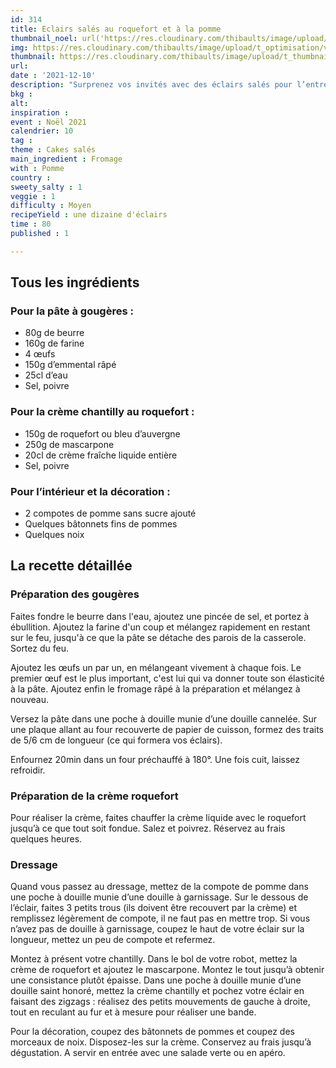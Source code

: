 ```yaml
---
id: 314
title: Eclairs salés au roquefort et à la pomme
thumbnail_noel: url('https://res.cloudinary.com/thibaults/image/upload/t_carre/v1639155062/Recipes/20211210_eclairs_roquefort_pomme.jpg')
img: https://res.cloudinary.com/thibaults/image/upload/t_optimisation/v1639155062/Recipes/20211210_eclairs_roquefort_pomme.jpg
thumbnail: https://res.cloudinary.com/thibaults/image/upload/t_thumbnail_josie/v1639155062/Recipes/20211210_eclairs_roquefort_pomme.jpg
url: 
date : '2021-12-10'
description: "Surprenez vos invités avec des éclairs salés pour l’entrée ou l’apéro !"
bkg : 
alt: 
inspiration : 
event : Noël 2021
calendrier: 10
tag : 
theme : Cakes salés
main_ingredient : Fromage
with : Pomme
country : 
sweety_salty : 1
veggie : 1
difficulty : Moyen
recipeYield : une dizaine d'éclairs
time : 80
published : 1

---
```


## Tous les ingrédients
### Pour la pâte à gougères :
 - 80g de beurre 
 - 160g de farine 
 - 4 œufs 
 - 150g d’emmental râpé 
 - 25cl d’eau 
 - Sel, poivre

### Pour la crème chantilly au roquefort :
 - 150g de roquefort ou bleu d’auvergne
 - 250g de mascarpone 
 - 20cl de crème fraîche liquide entière 
 - Sel, poivre 

### Pour l’intérieur et la décoration : 
 - 2 compotes de pomme sans sucre ajouté
 - Quelques bâtonnets fins de pommes
 - Quelques noix


## La recette détaillée
### Préparation des gougères
Faites fondre le beurre dans l'eau, ajoutez une pincée de sel, et portez à ébullition. Ajoutez la farine d'un coup et mélangez rapidement en restant sur le feu, jusqu'à ce que la pâte se détache des parois de la casserole. Sortez du feu.

Ajoutez les œufs un par un, en mélangeant vivement à chaque fois. Le premier œuf est le plus important, c'est lui qui va donner toute son élasticité à la pâte. Ajoutez enfin le fromage râpé à la préparation et mélangez à nouveau.

Versez la pâte dans une poche à douille munie d’une douille cannelée. Sur une plaque allant au four recouverte de papier de cuisson, formez des traits de 5/6 cm de longueur (ce qui formera vos éclairs). 

Enfournez 20min dans un four préchauffé à 180°. Une fois cuit, laissez refroidir.

### Préparation de la crème roquefort
Pour réaliser la crème, faites chauffer la crème liquide avec le roquefort jusqu’à ce que tout soit fondue. Salez et poivrez. Réservez au frais quelques heures. 

### Dressage
Quand vous passez au dressage, mettez de la compote de pomme dans une poche à douille munie d’une douille à garnissage. Sur le dessous de l’éclair, faites 3 petits trous (ils doivent être recouvert par la crème) et remplissez légèrement de compote, il ne faut pas en mettre trop. Si vous n’avez pas de douille à garnissage, coupez le haut de votre éclair sur la longueur, mettez un peu de compote et refermez. 

Montez à présent votre chantilly. Dans le bol de votre robot, mettez la crème de roquefort et ajoutez le mascarpone. Montez le tout jusqu’à obtenir une consistance plutôt épaisse. Dans une poche à douille munie d’une douille saint honoré, mettez la crème chantilly et pochez votre éclair en faisant des zigzags : réalisez des petits mouvements de gauche à droite, tout en reculant au fur et à mesure pour réaliser une bande.

Pour la décoration, coupez des bâtonnets de pommes et coupez des morceaux de noix. Disposez-les sur la crème. Conservez au frais jusqu’à dégustation. A servir en entrée avec une salade verte ou en apéro.